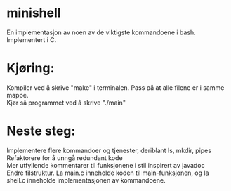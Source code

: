 # minishell

En implementasjon av noen av de viktigste kommandoene i bash. Implementert i C. 

# Kjøring: 
Kompiler ved å skrive "make" i terminalen. Pass på at alle filene er i samme mappe. \
Kjør så programmet ved å skrive "./main" 

# Neste steg:
Implementere flere kommandoer og tjenester, deriblant ls, mkdir, pipes \
Refaktorere for å unngå redundant kode \
Mer utfyllende kommentarer til funksjonene i stil inspirert av javadoc \
Endre filstruktur. La main.c inneholde koden til main-funksjonen, og la shell.c inneholde implementasjonen av kommandoene. 
